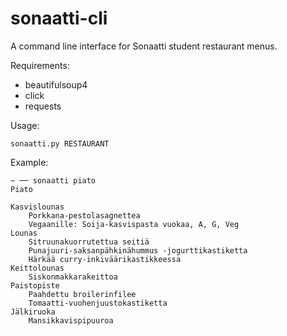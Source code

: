 # sonaatti-cli
A command line interface for Sonaatti student restaurant menus.

Requirements:
- beautifulsoup4
- click
- requests

Usage:  
```
sonaatti.py RESTAURANT
```

Example:
```
~ ── sonaatti piato
Piato

Kasvislounas
    Porkkana-pestolasagnettea
    Vegaanille: Soija-kasvispasta vuokaa, A, G, Veg
Lounas
    Sitruunakuorrutettua seitiä
    Punajuuri-saksanpähkinähummus -jogurttikastiketta
    Härkää curry-inkiväärikastikkeessa
Keittolounas
    Siskonmakkarakeittoa
Paistopiste
    Paahdettu broilerinfilee
    Tomaatti-vuohenjuustokastiketta
Jälkiruoka
    Mansikkavispipuuroa
```
